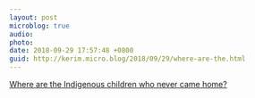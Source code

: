 ```yaml
---
layout: post
microblog: true
audio: 
photo: 
date: 2018-09-29 17:57:48 +0800
guid: http://kerim.micro.blog/2018/09/29/where-are-the.html
---
```

[Where are the Indigenous children who never came home?](https://www.hcn.org/articles/tribal-affairs-where-are-the-indigenous-children-that-never-came-home-carlisle-indian-school-nations-want-answers)
